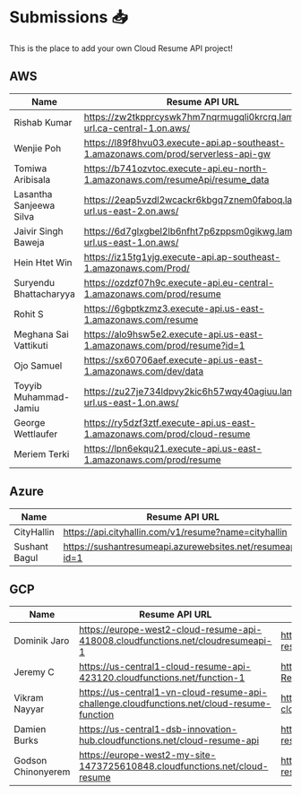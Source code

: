 # Submissions 📥

This is the place to add your own Cloud Resume API project!

## AWS

| Name                    | Resume API URL                                                                     | GitHub Repo                                                         |
| ----------------------- | ---------------------------------------------------------------------------------- | ------------------------------------------------------------------- |
| Rishab Kumar            | https://zw2tkpprcyswk7hm7nqrmugqli0krcrq.lambda-url.ca-central-1.on.aws/           | https://github.com/rishabkumar7/aws-resume-api                      |
| Wenjie Poh              | https://l89f8hvu03.execute-api.ap-southeast-1.amazonaws.com/prod/serverless-api-gw | https://github.com/pohwj/aws-resume-api-terraform                   |
| Tomiwa Aribisala        | https://b741ozvtoc.execute-api.eu-north-1.amazonaws.com/resumeApi/resume_data      | https://github.com/TomiwaAribisala-git/cloud-resume-api             |
| Lasantha Sanjeewa Silva | https://2eap5vzdl2wcackr6kbgq7znem0faboq.lambda-url.us-east-2.on.aws/              | https://github.com/sanju2/Resume-Rest-API                           |
| Jaivir Singh Baweja     | https://6d7glxgbel2lb6nfht7p6zppsm0gikwg.lambda-url.us-east-1.on.aws/              | https://github.com/jv199768/cloud-resume-api                        |
| Hein Htet Win           | https://iz15tg1yjg.execute-api.ap-southeast-1.amazonaws.com/Prod/                  | https://github.com/heinhtetwin/cloud-resume-challenge               |
| Suryendu Bhattacharyya  | https://ozdzf07h9c.execute-api.eu-central-1.amazonaws.com/prod/resume              | https://github.com/SuryenduB/Cloud_Resume_JSON                      |
| Rohit S                 | https://6gbptkzmz3.execute-api.us-east-1.amazonaws.com/resume                      | https://github.com/rohit1101/Cloud-Resume-Api-                      |
| Meghana Sai Vattikuti   | https://alo9hsw5e2.execute-api.us-east-1.amazonaws.com/prod/resume?id=1            | https://github.com/meghanasaivattikuti/cloud-api                    |
| Ojo Samuel              | https://sx60706aef.execute-api.us-east-1.amazonaws.com/dev/data                    | https://github.com/Samuel7050/AWS_RESUME_CHALLENGE.git              |
| Toyyib Muhammad-Jamiu   | https://zu27je734ldpvy2kic6h57wqy40agiuu.lambda-url.us-east-1.on.aws/              | https://github.com/Abunuman/Abunuman-AWS-Cloud-Resume-API-Challenge |
| George Wettlaufer       | https://ry5dzf3ztf.execute-api.us-east-1.amazonaws.com/prod/cloud-resume           | https://github.com/loggerboy9325/cloud-resume-api                   |
| Meriem Terki            | https://lpn6ekqu21.execute-api.us-east-1.amazonaws.com/prod/resume                 | https://github.com/MeriemTerki/aws-cloud-resume-api                 |

## Azure

| Name          | Resume API URL                                            | GitHub Repo                                               |
| ------------- | --------------------------------------------------------- | --------------------------------------------------------- |
| CityHallin    | https://api.cityhallin.com/v1/resume?name=cityhallin      | https://github.com/CityHallin/cloud_resume_api_challenge  |
| Sushant Bagul | https://sushantresumeapi.azurewebsites.net/resumeapi?id=1 | https://github.com/Sushant1209/Azure-Resume-API-Challenge |

## GCP

| Name               | Resume API URL                                                                             | GitHub Repo                                                     |
| ------------------ | ------------------------------------------------------------------------------------------ | --------------------------------------------------------------- |
| Dominik Jaro       | https://europe-west2-cloud-resume-api-418008.cloudfunctions.net/cloudresumeapi-1           | https://github.com/dom-j/GCP-cloud-resume-api                   |
| Jeremy C           | https://us-central1-cloud-resume-api-423120.cloudfunctions.net/function-1                  | https://github.com/JQCVSC/Cloud-Resume-API                      |
| Vikram Nayyar      | https://us-central1-vn-cloud-resume-api-challenge.cloudfunctions.net/cloud-resume-function | https://github.com/vikramnayyarcs/vn-cloud-resume-api-challenge |
| Damien Burks       | https://us-central1-dsb-innovation-hub.cloudfunctions.net/cloud-resume-api                 | https://github.com/damienjburks/cloud-resume-challenge          |
| Godson Chinonyerem | https://europe-west2-my-site-1473725610848.cloudfunctions.net/cloud-resume                 | https://github.com/nielvid/cloud-resume-challenge               |
